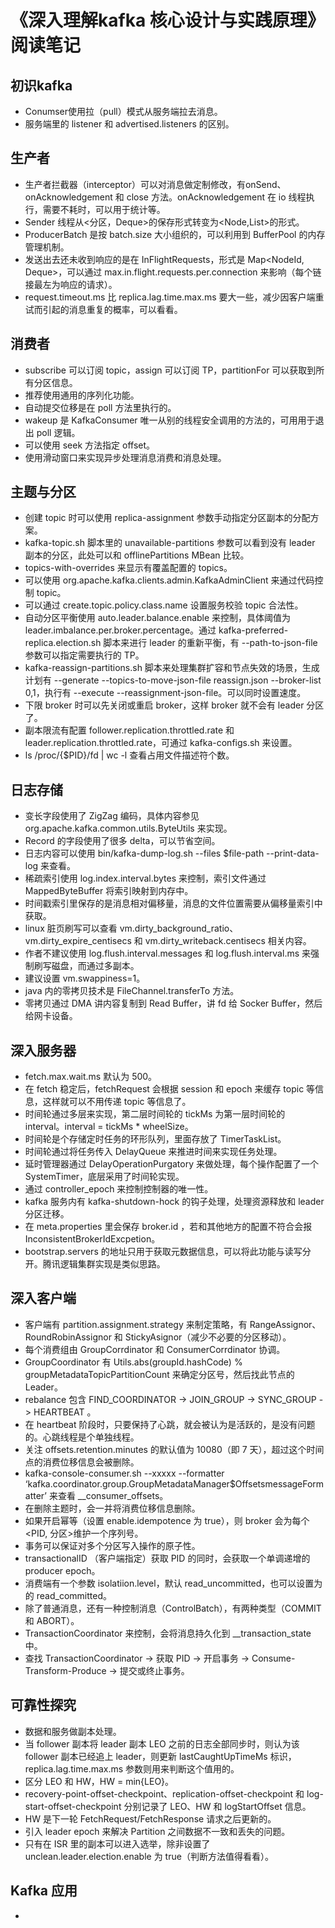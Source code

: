 # 《深入理解kafka 核心设计与实践原理》阅读笔记

## 初识kafka

* Conumser使用拉（pull）模式从服务端拉去消息。
* 服务端里的 listener 和 advertised.listeners 的区别。

## 生产者

* 生产者拦截器（interceptor）可以对消息做定制修改，有onSend、onAcknowledgement 和 close 方法。onAcknowledgement 在 io 线程执行，需要不耗时，可以用于统计等。
* Sender 线程从<分区，Deque<ProducerBatch>>的保存形式转变为<Node,List<ProducerBatch>>的形式。
* ProducerBatch 是按 batch.size 大小组织的，可以利用到 BufferPool 的内存管理机制。
* 发送出去还未收到响应的是在 InFlightRequests，形式是 Map<NodeId, Deque<Request>>，可以通过 max.in.flight.requests.per.connection 来影响（每个链接最左为响应的请求）。
* request.timeout.ms 比 replica.lag.time.max.ms 要大一些，减少因客户端重试而引起的消息重复的概率，可以看看。

## 消费者

* subscribe 可以订阅 topic，assign 可以订阅 TP，partitionFor 可以获取到所有分区信息。
* 推荐使用通用的序列化功能。
* 自动提交位移是在 poll 方法里执行的。
* wakeup 是 KafkaConsumer 唯一从别的线程安全调用的方法的，可用用于退出 poll 逻辑。
* 可以使用 seek 方法指定 offset。
* 使用滑动窗口来实现异步处理消息消费和消息处理。

## 主题与分区

* 创建 topic 时可以使用 replica-assignment 参数手动指定分区副本的分配方案。
* kafka-topic.sh 脚本里的 unavailable-partitions 参数可以看到没有 leader 副本的分区，此处可以和 offlinePartitions MBean 比较。
* topics-with-overrides 来显示有覆盖配置的 topics。
* 可以使用 org.apache.kafka.clients.admin.KafkaAdminClient 来通过代码控制 topic。
* 可以通过 create.topic.policy.class.name 设置服务校验 topic 合法性。 
* 自动分区平衡使用 auto.leader.balance.enable 来控制，具体阈值为 leader.imbalance.per.broker.percentage。通过 kafka-preferred-replica.election.sh 脚本来进行 leader 的重新平衡，有 --path-to-json-file 参数可以指定需要执行的 TP。
* kafka-reassign-partitions.sh 脚本来处理集群扩容和节点失效的场景，生成计划有 --generate --topics-to-move-json-file reassign.json --broker-list 0,1，执行有 --execute --reassignment-json-file。可以同时设置速度。
* 下限 broker 时可以先关闭或重启 broker，这样 broker 就不会有 leader 分区了。
* 副本限流有配置 follower.replication.throttled.rate 和 leader.replication.throttled.rate，可通过 kafka-configs.sh 来设置。
* ls /proc/{$PID}/fd | wc -l 查看占用文件描述符个数。

## 日志存储

* 变长字段使用了 ZigZag 编码，具体内容参见 org.apache.kafka.common.utils.ByteUtils 来实现。
* Record 的字段使用了很多 delta，可以节省空间。
* 日志内容可以使用 bin/kafka-dump-log.sh --files $file-path --print-data-log 来查看。
* 稀疏索引使用 log.index.interval.bytes 来控制，索引文件通过 MappedByteBuffer 将索引映射到内存中。
* 时间戳索引里保存的是消息相对偏移量，消息的文件位置需要从偏移量索引中获取。
* linux 脏页刷写可以查看 vm.dirty_background_ratio、vm.dirty_expire_centisecs 和 vm.dirty_writeback.centisecs 相关内容。
* 作者不建议使用 log.flush.interval.messages 和 log.flush.interval.ms 来强制刷写磁盘，而通过多副本。
* 建议设置 vm.swappiness=1。
* java 内的零拷贝技术是 FileChannel.transferTo 方法。
* 零拷贝通过 DMA 讲内容复制到 Read Buffer，讲 fd 给 Socker Buffer，然后给网卡设备。

## 深入服务器

* fetch.max.wait.ms 默认为 500。
* 在 fetch 稳定后，fetchRequest 会根据 session 和 epoch 来缓存 topic 等信息，这样就可以不用传递 topic 等信息了。
* 时间轮通过多层来实现，第二层时间轮的 tickMs 为第一层时间轮的 interval。interval = tickMs * wheelSize。
* 时间轮是个存储定时任务的环形队列，里面存放了 TimerTaskList。
* 时间轮通过将任务传入 DelayQueue 来推进时间来实现任务处理。
* 延时管理器通过 DelayOperationPurgatory 来做处理，每个操作配置了一个 SystemTimer，底层采用了时间轮实现。
* 通过 controller_epoch 来控制控制器的唯一性。
* kafka 服务内有 kafka-shutdown-hock 的钩子处理，处理资源释放和 leader 分区迁移。
* 在 meta.properties 里会保存 broker.id ，若和其他地方的配置不符合会报 InconsistentBrokerIdExcpetion。
* bootstrap.servers 的地址只用于获取元数据信息，可以将此功能与读写分开。腾讯逻辑集群实现是类似思路。

## 深入客户端

* 客户端有 partition.assignment.strategy 来制定策略，有 RangeAssignor、RoundRobinAssignor 和 StickyAsignor（减少不必要的分区移动）。
* 每个消费组由 GroupCorrdinator 和 ConsumerCorrdinator 协调。
* GroupCoordinator 有 Utils.abs(groupId.hashCode) % groupMetadataTopicPartitionCount 来确定分区号，然后找此节点的 Leader。
* rebalance 包含 FIND_COORDINATOR -> JOIN_GROUP -> SYNC_GROUP -> HEARTBEAT 。
* 在 heartbeat 阶段时，只要保持了心跳，就会被认为是活跃的，是没有问题的。心跳线程是个单独线程。
* 关注 offsets.retention.minutes 的默认值为 10080（即 7 天），超过这个时间点的消费位移信息会被删除。
* kafka-console-consumer.sh --xxxxx  --formatter ‘kafka.coordinator.group.GroupMetadataManager$OffsetsmessageFormatter’ 来查看 __consumer_offsets。
* 在删除主题时，会一并将消费位移信息删除。
* 如果开启幂等（设置 enable.idempotence 为 true），则 broker 会为每个<PID, 分区>维护一个序列号。
* 事务可以保证对多个分区写入操作的原子性。
* transactionalID （客户端指定）获取 PID 的同时，会获取一个单调递增的 producer epoch。
* 消费端有一个参数 isolatiion.level，默认 read_uncommitted，也可以设置为的 read_committed。
* 除了普通消息，还有一种控制消息（ControlBatch），有两种类型（COMMIT 和 ABORT）。
* TransactionCoordinator 来控制，会将消息持久化到 __transaction_state 中。
* 查找 TransactionCoordinator -> 获取 PID -> 开启事务 -> Consume-Transform-Produce -> 提交或终止事务。 

## 可靠性探究

*  数据和服务做副本处理。
* 当 follower 副本将 leader 副本 LEO 之前的日志全部同步时，则认为该 follower 副本已经追上 leader，则更新 lastCaughtUpTimeMs 标识，replica.lag.time.max.ms 参数则用来判断这个值用的。
* 区分 LEO 和 HW，HW = min{LEO}。
* recovery-point-offset-checkpoint、replication-offset-checkpoint 和 log-start-offset-checkpoint 分别记录了 LEO、HW 和 logStartOffset 信息。
* HW 是下一轮 FetchRequest/FetchResponse 请求之后更新的。
* 引入 leader epoch 来解决 Partition 之间数据不一致和丢失的问题。
* 只有在 ISR 里的副本可以进入选举，除非设置了 unclean.leader.election.enable 为 true（判断方法值得看看）。

## Kafka 应用

* 